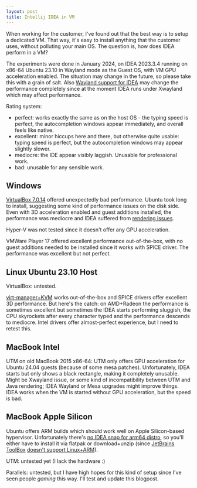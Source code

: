 ```yaml
---
layout: post
title: Intellij IDEA in VM
---
```


When working for the customer, I've found out that the best way is to setup a dedicated
VM. That way, it's easy to install anything that the customer uses, without polluting
your main OS. The question is, how does IDEA perform in a VM?

The experiments were done in January 2024, on IDEA 2023.3.4 running on x86-64 Ubuntu 23.10 in Wayland mode as the Guest OS,
with VM GPU acceleration enabled. The situation may change in the future, so
please take this with a grain of salt. Also [Wayland support for IDEA](https://youtrack.jetbrains.com/issue/JBR-3206/Native-Wayland-support)
may change the performance completely since at the moment IDEA runs under Xwayland which may affect performance.

Rating system:
* perfect: works exactly the same as on the host OS - the typing speed is perfect, the autocompletion windows appear immediately,
  and overall feels like native.
* excellent: minor hiccups here and there, but otherwise quite usable: typing speed is perfect, but the autocompletion windows
  may appear slightly slower.
* mediocre: the IDE appear visibly laggish. Unusable for professional work.
* bad: unusable for any sensible work.

## Windows

[VirtualBox 7.0.14](https://www.virtualbox.org/wiki/Downloads) offered unexpectedly bad performance.
Ubuntu took long to install, suggesting some kind of performance issues on the disk side.
Even with 3D acceleration enabled and guest additions installed, the performance was mediocre
and IDEA suffered from [rendering issues](https://youtrack.jetbrains.com/issue/IDEA-345192/VMWare-with-3D-acceleration-Rendering-Button-Issue).

Hyper-V was not tested since it doesn't offer any GPU acceleration.

VMWare Player 17 offered excellent performance out-of-the-box, with no guest additions needed to be installed
since it works with SPICE driver. The performance was excellent but not perfect.

## Linux Ubuntu 23.10 Host

VirtualBox: untested.

[virt-manager+KVM](../virt-manager/) works out-of-the-box and SPICE drivers offer excellent 3D performance.
But here's the catch: on AMD+Radeon the performance is sometimes excellent but sometimes the IDEA starts performing sluggish,
the CPU skyrockets after every character typed and the performance descends to mediocre.
Intel drivers offer almost-perfect experience, but I need to retest this.

## MacBook Intel

UTM on old MacBook 2015 x86-64: UTM only offers GPU acceleration for Ubuntu 24.04 guests (because of some mesa patches). Unfortunately,
IDEA starts but only shows a black rectangle, making it completely unusable. Might be Xwayland issue, or
some kind of incompatibility between UTM and Java rendering; IDEA Wayland or Mesa upgrades might improve things.
IDEA works when the VM is started without GPU acceleration, but the speed is bad.

## MacBook Apple Silicon

Ubuntu offers ARM builds which should work well on Apple Silicon-based hypervisor. Unfortunately
there's [no IDEA snap for arm64 distro](https://youtrack.jetbrains.com/issue/IDEA-253637/snapcraft.io-Add-ARM64-snap-package-for-Idea-based-IDEs),
so you'll either have to install it via flatpak or download+unzip (since [JetBrains ToolBox](https://www.jetbrains.com/toolbox-app/)
[doesn't support Linux+ARM](https://youtrack.jetbrains.com/issue/TBX-8561/Native-build-for-Linux-ARM64)).

UTM: untested yet (I lack the hardware :)

Parallels: untested, but I have high hopes for this kind of setup since I've seen people *gaming*
this way. I'll test and update this blogpost.
